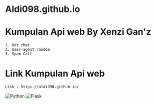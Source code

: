 # Aldi098.github.io

# Kumpulan Api web By Xenzi Gan'z
```
1. Bot chat
2. User-agent random
3. Spam Call
```
# Link Kumpulan Api web
```
Link : https://aldi098.github.io/
```
![Python](https://img.shields.io/badge/-Python-000?&logo=Python)
![Flask](https://img.shields.io/badge/-Flask-000?&logo=Flask)
